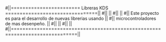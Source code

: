 # 
#||========================	Libreras KDS	================================||
#||										||
#||										||
#|| Este proyecto es para el desarrollo de nuevas librerias usando 		||
#|| microcontroladores de mas desenpeño.					||
#||										||
#||										||
#||=============================================================================||
